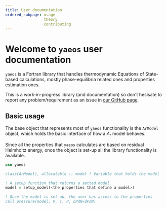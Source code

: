 ```yaml
---
title: User documentation
ordered_subpage: usage
                 theory
                 contributing
---
```


# Welcome to `yaeos` user documentation
`yaeos` is a Fortran library that handles thermodynamic Equations of State-based
calculations, mostly phase-equilibria related ones and properties estimation
ones.

This is a work-in-progress library (and documentation) so don't hesisate to report any problem/requirement as an issue in [our GitHub page](https://github.com/ipqa-research/yaeos/issues).

## Basic usage
The base object that represents most of `yaeos` functionality is the `ArModel`
object, which holds the basic interface of how a $A_r$ model behaves. 

Since all the properties that `yaeos` calculates are based on residual Helmholtz
energy, once the object is set-up all the library functionality is available.

```fortran
use yaeos

class(ArModel), allocatable :: model ! Variable that holds the model

! A setup function that returns a setted model
model = setup_model(<the properties that define a model>)

! Once the model is set up, the user has access to the properties
call pressure(model, V, T, P, dPdN=dPdN)
```
